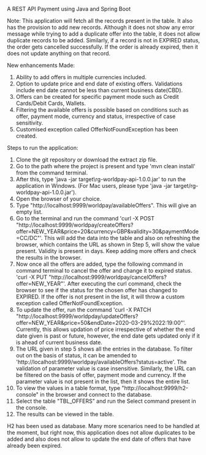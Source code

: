 A REST API Payment using Java and Spring Boot

Note: This application will fetch all the records present in the table. It also has the provision to add new records. Although it does not show any error message while trying to add a duplicate offer into the table, it does not allow duplicate records to be added. Similarly, if a record is not in EXPIRED status, the order gets cancelled successfully. If the order is already expired, then it does not update anything on that record.

New enhancements Made:

1. Ability to add offers in multiple currencies included.
2. Option to update price and end date of existing offers. Validations include end date cannot be less than current business date(CBD).
3. Offers can be created for specific payment mode such as Credit Cards/Debit Cards, Wallets.
4. Filtering the available offers is possible based on conditions such as offer, payment mode, currency and status, irrespective of case sensitivity.
5. Customised exception called OfferNotFoundException has been created.

Steps to run the application:

1. Clone the git repository or download the extract zip file.
2. Go to the path where the project is present and type 'mvn clean install' from the command terminal.
3. After this, type 'java -jar target\rg-worldpay-api-1.0.0.jar' to run the application in Windows. (For Mac users, please type 'java -jar target/rg-worldpay-api-1.0.0.jar').
4. Open the browser of your choice.
5. Type "http://localhost:9999/worldpay/availableOffers". This will give an empty list.
6. Go to the terminal and run the command 'curl -X POST "http://localhost:9999/worldpay/createOffers?offer=NEW_YEAR&price=20&currency=GBP&validity=30&paymentMode=CC/DC"'. This will add the data into the table and also on refreshing the browser, which contains the URL as shown in Step 5, will show the value present. Validity is present in days. Keep adding more offers and check the results in the browser.
7. Now once all the offers are added, type the following command in command terminal to cancel the offer and change it to expired status.
'curl -X PUT "http://localhost:9999/worldpay/cancelOffers?offer=NEW_YEAR"'. After executing the curl command, check the browser to see if the status for the chosen offer has changed to EXPIRED. If the offer is not present in the list, it will throw a custom exception called OfferNotFoundException.
8. To update the offer, run the command 'curl -X PATCH "http://localhost:9999/worldpday/updateOffers?offer=NEW_YEAR&price=50&endDate=2020-03-29%2022:19:00"'. Currently, this allows updation of price irrespective of whether the end date given is past or future, however, the end date gets updated only if it is ahead of current business date.
9. The URL given in step 5 shows all the entries in the database. To filter out on the basis of status, it can be amended to 'http://localhost:9999/worldpay/availableOffers?status=active'. The validation of parameter value is case insensitive. Similarly, the URL can be filtered on the basis of offer, payment mode and currency. If the parameter value is not present in the list, then it shows the entire list.
10. To view the values in a table format, type "http://localhost:9999/h2-console" in the browser and connect to the database.
11. Select the table "TBL_OFFERS" and run the Select command present in the console.
12. The results can be viewed in the table.

H2 has been used as database. Many more scenarios need to be handled at the moment, but right now, this application does not allow duplicates to be added and also does not allow to update the end date of offers that have already been expired.
